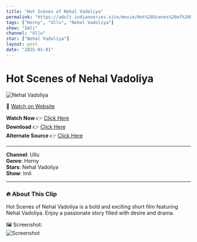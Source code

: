 ```yaml
---
title: "Hot Scenes of Nehal Vadoliya"
permalink: "https://adult.indianseries.site/movie/Hot%20Scenes%20of%20Nehal%20Vadoliya"
tags: ["Horny", "Ullu", "Nehal Vadoliya"]
show: "Imli"
channel: "Ullu"
star: ["Nehal Vadoliya"]
layout: post
date: "2025-01-01"
---
```


# Hot Scenes of Nehal Vadoliya

![Nehal Vadoliya](https://shorts.desisins.com/wp-content/uploads/2023/05/Hot-scenes-of-nehal-vadoliya-shorts.desisins.com_.jpg)

🔗 [Watch on Website](https://adult.indianseries.site/movie/Hot%20Scenes%20of%20Nehal%20Vadoliya)

**Watch Now** 👉 [Click Here](https://adult.indianseries.site/movie/Hot%20Scenes%20of%20Nehal%20Vadoliya)  
**Download** 👉 [Click Here](https://adult.indianseries.site/movie/Hot%20Scenes%20of%20Nehal%20Vadoliya)  
**Alternate Source** 👉 [Click Here](https://adult.indianseries.site/movie/Hot%20Scenes%20of%20Nehal%20Vadoliya)

---

**Channel**: Ullu  
**Genre**: Horny  
**Stars**: Nehal Vadoliya  
**Show**: Imli

---

### 🔥 About This Clip

Hot Scenes of Nehal Vadoliya is a bold and exciting short film featuring Nehal Vadoliya. Enjoy a passionate story filled with desire and drama.
 
🖼️ Screenshot:  
![Screenshot](https://shorts.desisins.com/wp-content/uploads/2023/05/Hot-scenes-of-nehal-vadoliya-shorts.desisins.com_.jpg)
